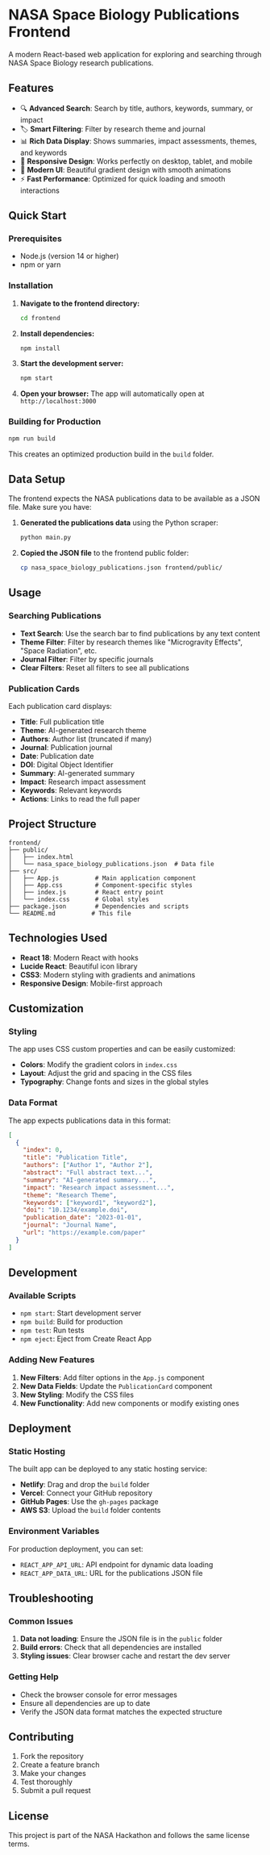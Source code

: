 # NASA Space Biology Publications Frontend

A modern React-based web application for exploring and searching through NASA Space Biology research publications.

## Features

- 🔍 **Advanced Search**: Search by title, authors, keywords, summary, or impact
- 🏷️ **Smart Filtering**: Filter by research theme and journal
- 📊 **Rich Data Display**: Shows summaries, impact assessments, themes, and keywords
- 📱 **Responsive Design**: Works perfectly on desktop, tablet, and mobile
- 🎨 **Modern UI**: Beautiful gradient design with smooth animations
- ⚡ **Fast Performance**: Optimized for quick loading and smooth interactions

## Quick Start

### Prerequisites

- Node.js (version 14 or higher)
- npm or yarn

### Installation

1. **Navigate to the frontend directory:**
   ```bash
   cd frontend
   ```

2. **Install dependencies:**
   ```bash
   npm install
   ```

3. **Start the development server:**
   ```bash
   npm start
   ```

4. **Open your browser:**
   The app will automatically open at `http://localhost:3000`

### Building for Production

```bash
npm run build
```

This creates an optimized production build in the `build` folder.

## Data Setup

The frontend expects the NASA publications data to be available as a JSON file. Make sure you have:

1. **Generated the publications data** using the Python scraper:
   ```bash
   python main.py
   ```

2. **Copied the JSON file** to the frontend public folder:
   ```bash
   cp nasa_space_biology_publications.json frontend/public/
   ```

## Usage

### Searching Publications

- **Text Search**: Use the search bar to find publications by any text content
- **Theme Filter**: Filter by research themes like "Microgravity Effects", "Space Radiation", etc.
- **Journal Filter**: Filter by specific journals
- **Clear Filters**: Reset all filters to see all publications

### Publication Cards

Each publication card displays:
- **Title**: Full publication title
- **Theme**: AI-generated research theme
- **Authors**: Author list (truncated if many)
- **Journal**: Publication journal
- **Date**: Publication date
- **DOI**: Digital Object Identifier
- **Summary**: AI-generated summary
- **Impact**: Research impact assessment
- **Keywords**: Relevant keywords
- **Actions**: Links to read the full paper

## Project Structure

```
frontend/
├── public/
│   ├── index.html
│   └── nasa_space_biology_publications.json  # Data file
├── src/
│   ├── App.js          # Main application component
│   ├── App.css         # Component-specific styles
│   ├── index.js        # React entry point
│   └── index.css       # Global styles
├── package.json        # Dependencies and scripts
└── README.md          # This file
```

## Technologies Used

- **React 18**: Modern React with hooks
- **Lucide React**: Beautiful icon library
- **CSS3**: Modern styling with gradients and animations
- **Responsive Design**: Mobile-first approach

## Customization

### Styling

The app uses CSS custom properties and can be easily customized:

- **Colors**: Modify the gradient colors in `index.css`
- **Layout**: Adjust the grid and spacing in the CSS files
- **Typography**: Change fonts and sizes in the global styles

### Data Format

The app expects publications data in this format:

```json
[
  {
    "index": 0,
    "title": "Publication Title",
    "authors": ["Author 1", "Author 2"],
    "abstract": "Full abstract text...",
    "summary": "AI-generated summary...",
    "impact": "Research impact assessment...",
    "theme": "Research Theme",
    "keywords": ["keyword1", "keyword2"],
    "doi": "10.1234/example.doi",
    "publication_date": "2023-01-01",
    "journal": "Journal Name",
    "url": "https://example.com/paper"
  }
]
```

## Development

### Available Scripts

- `npm start`: Start development server
- `npm build`: Build for production
- `npm test`: Run tests
- `npm eject`: Eject from Create React App

### Adding New Features

1. **New Filters**: Add filter options in the `App.js` component
2. **New Data Fields**: Update the `PublicationCard` component
3. **New Styling**: Modify the CSS files
4. **New Functionality**: Add new components or modify existing ones

## Deployment

### Static Hosting

The built app can be deployed to any static hosting service:

- **Netlify**: Drag and drop the `build` folder
- **Vercel**: Connect your GitHub repository
- **GitHub Pages**: Use the `gh-pages` package
- **AWS S3**: Upload the `build` folder contents

### Environment Variables

For production deployment, you can set:

- `REACT_APP_API_URL`: API endpoint for dynamic data loading
- `REACT_APP_DATA_URL`: URL for the publications JSON file

## Troubleshooting

### Common Issues

1. **Data not loading**: Ensure the JSON file is in the `public` folder
2. **Build errors**: Check that all dependencies are installed
3. **Styling issues**: Clear browser cache and restart the dev server

### Getting Help

- Check the browser console for error messages
- Ensure all dependencies are up to date
- Verify the JSON data format matches the expected structure

## Contributing

1. Fork the repository
2. Create a feature branch
3. Make your changes
4. Test thoroughly
5. Submit a pull request

## License

This project is part of the NASA Hackathon and follows the same license terms.
